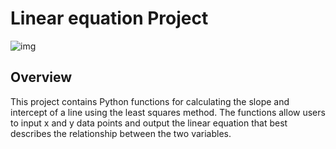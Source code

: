 # Linear equation Project
![img]([http://url/to/img.png](https://substackcdn.com/image/fetch/f_auto,q_auto:good,fl_progressive:steep/https%3A%2F%2Fsubstack-post-media.s3.amazonaws.com%2Fpublic%2Fimages%2F62413fa0-3d80-411c-af93-ebd0f096a26a_1042x644.png))
## Overview
This project contains Python functions for calculating the slope and intercept of a line using the least squares method.
The functions allow users to input x and y data points and output the linear equation that best describes the relationship between the two variables.
